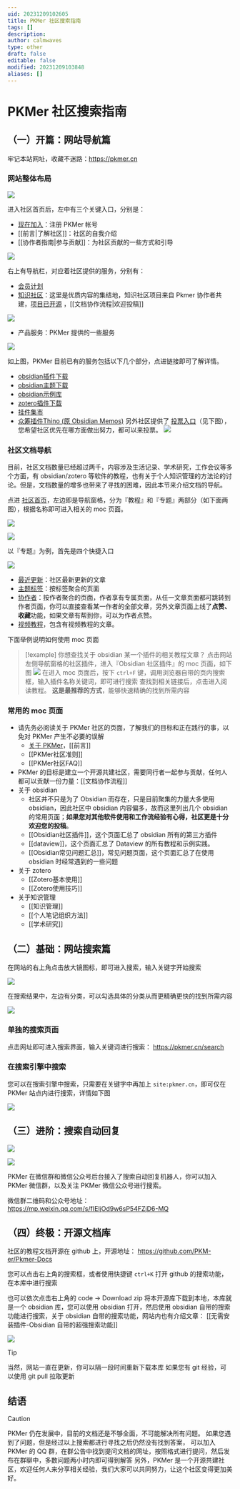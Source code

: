 ```yaml
---
uid: 20231209102605
title: PKMer 社区搜索指南
tags: []
description: 
author: calmwaves
type: other
draft: false
editable: false
modified: 20231209103848
aliases: []
---
```


# PKMer 社区搜索指南

## （一）开篇：网站导航篇

牢记本站网址，收藏不迷路：<https://pkmer.cn>

### 网站整体布局

![](https://cdn.pkmer.cn/images/cd1268e0b7872d71e42d367eac843e7f.png!pkmer)

进入社区首页后，左中有三个关键入口，分别是：

- [现在加入](https://pkmer.cn/products/price/)：注册 PKMer 帐号
- [[前言|了解社区]]：社区的自我介绍
- [[协作者指南|参与贡献]]：为社区贡献的一些方式和引导

![](https://cdn.pkmer.cn/images/d94f8bca06d472c1ed1fb2b4fa63e0cc.png!pkmer)

右上有导航栏，对应着社区提供的服务，分别有：

- [会员计划](https://pkmer.cn/products/price)
- [知识社区](https://pkmer.cn/page/)：这里是优质内容的集结地，知识社区项目来自 Pkmer 协作者共建，[项目已开源](https://github.com/PKM-er/Pkmer-Docs) ，[[文档协作流程|欢迎投稿]]

![](https://cdn.pkmer.cn/images/3874536d4a1475bc19fa370c0ff3f155.png!pkmer)

- 产品服务：PKMer 提供的一些服务

![](https://cdn.pkmer.cn/images/9b55d399cf48cc2d93788b4186b63090.png!pkmer)

如上图，PKMer 目前已有的服务包括以下几个部分，点进链接即可了解详情。

- [obsidian插件下载](https://pkmer.cn/products/plugin/pluginMarket/)
- [obsidian主题下载](https://pkmer.cn/products/theme/themeMarket/)
- [obsidian示例库](https://pkmer.cn/products/englishVault/)
- [zotero插件下载](https://pkmer.cn/products/zotero/zoteroMarket/)
- [挂件集市](https://pkmer.cn/products/widget/widgetMarket/)
- [众筹插件Thino (原 Obsidian Memos)](https://pkmer.cn/products/productDetails/)
另外社区提供了 [投票入口](https://pkmer.cn/products/poll/)（见下图），您希望社区优先在哪方面做出努力，都可以来投票。
![](https://cdn.pkmer.cn/images/432b47df6665eaf492746da6061a5ff5.png!pkmer)

### 社区文档导航

目前，社区文档数量已经超过两千，内容涉及生活记录、学术研究，工作会议等多个方面，有 obsidian/zotero 等软件的教程，也有关于个人知识管理的方法论的讨论。但是，文档数量的增多也带来了寻找的困难，因此本节来介绍文档的导航。

点进 [社区首页](https://pkmer.cn/page/)，左边即是导航窗格，分为『教程』和『专题』两部分（如下面两图），根据名称即可进入相关的 moc 页面。

![](https://cdn.pkmer.cn/images/39754546bb885c498a7b8b86f4cd8c14.png!pkmer)

![](https://cdn.pkmer.cn/images/ee4a43c675a0bf752b3b09a3cad21546.png!pkmer)

以『专题』为例，首先是四个快捷入口

![](https://cdn.pkmer.cn/images/492a5f7d9b086d975b5d36a94116e894.png!pkmer)

- [最近更新](https://pkmer.cn/page/1/)：社区最新更新的文章
- [主题标签](https://pkmer.cn/page/tags/)：按标签聚合的页面
- [协作者](https://pkmer.cn/page/authors/)：按作者聚合的页面，作者享有专属页面，从任一文章页面都可跳转到作者页面，你可以直接查看某一作者的全部文章，另外文章页面上线了**点赞、收藏**功能，如果文章有帮到你，可以为作者点赞。
- [视频教程](https://pkmer.cn/page/video/1/)，包含有视频教程的文章。

下面举例说明如何使用 moc 页面

> [!example] 你想查找关于 obsidian 某一个插件的相关教程文章？
> 点击网站左侧导航窗格的社区插件，进入『Obsidian 社区插件』的 moc 页面，如下图
> ![](https://cdn.pkmer.cn/images/bfab5be75773a2601bf588e4975a2975.png!pkmer)
> 在进入 moc 页面后，按下 `ctrl+F` 键，调用浏览器自带的页内搜索框，输入插件名称关键词，即可进行搜索
> 查找到相关链接后，点击进入阅读教程。
> **这是最推荐的方式**，能够快速精确的找到所需内容

### 常用的 moc 页面

- 请先务必阅读关于 PKMer 社区的页面，了解我们的目标和正在践行的事，以免对 PKMer 产生不必要的误解
	- [关于 PKMer](https://pkmer.cn/about)，[[前言]]
	- [[PKMer社区准则]]
	- [[PKMer社区FAQ]]
- PKMer 的目标是建立一个开源共建社区，需要同行者一起参与贡献，任何人都可以贡献一份力量：[[文档协作流程]]
- 关于 obsidian
	- 社区并不只是为了 Obsidian 而存在，只是目前聚集的力量大多使用 obsidian，因此社区中 obsidian 内容偏多，故而这里列出几个 obsidian 的常用页面；**如果您对其他软件使用和工作流经验有心得，社区更是十分欢迎您的投稿**。
	- [[Obsidian社区插件]]，这个页面汇总了 obsidian 所有的第三方插件
	- [[dataview]]，这个页面汇总了 Dataview 的所有教程和示例实践。
	- [[Obsidian常见问题汇总]]，常见问题页面，这个页面汇总了在使用 obsidian 时经常遇到的一些问题
- 关于 zotero
	- [[Zotero基本使用]]
	- [[Zotero使用技巧]]
- 关于知识管理
	- [[知识管理]]
	- [[个人笔记组织方法]]
	- [[学术研究]]

## （二）基础：网站搜索篇

在网站的右上角点击放大镜图标，即可进入搜索，输入关键字开始搜索

![](https://cdn.pkmer.cn/images/2288d359a4198feb7f0c23fbf0739b15.png!pkmer)

在搜索结果中，左边有分类，可以勾选具体的分类从而更精确更快的找到所需内容

![](https://cdn.pkmer.cn/images/0050f8ba40e50361e153d4d02482087f.png!pkmer)

### 单独的搜索页面

点击网址即可进入搜索界面，输入关键词进行搜索： <https://pkmer.cn/search>

### 在搜索引擎中搜索

您可以在搜索引擎中搜索，只需要在关键字中再加上 `site:pkmer.cn`，即可仅在 PKMer 站点内进行搜索，详情如下图

![](https://cdn.pkmer.cn/images/a0056d6764e32a40e151efe24a94f28c.png!pkmer)

## （三）进阶：搜索自动回复

![](https://cdn.pkmer.cn/images/7f62946e00ad8189505d23ea360917fe.png!pkmer)

![](https://cdn.pkmer.cn/images/cc02e83ab3b896beed25a4eb8778cd44.jpg!pkmer)

PKMer 在微信群和微信公众号后台接入了搜索自动回复机器人，你可以加入 PKMer 微信群，以及关注 PKMer 微信公众号进行搜索。

微信群二维码和公众号地址： <https://mp.weixin.qq.com/s/fIEljOd9w6sP54FZjD6-MQ>

## （四）终极：开源文档库

社区的教程文档开源在 github 上，开源地址： <https://github.com/PKM-er/Pkmer-Docs>

您可以点击右上角的搜索框，或者使用快捷键 `ctrl+K` 打开 github 的搜索功能，在本库中进行搜索

也可以依次点击右上角的 code → Download zip 将本开源库下载到本地，本库就是一个 obsidian 库，您可以使用 obsidian 打开，然后使用 obsidian 自带的搜索功能进行搜索，关于 obsidian 自带的搜索功能，网站内也有介绍文章： [[无需安装插件-Obsidian 自带的超强搜索功能]]

![](https://cdn.pkmer.cn/images/631b560949c34c89e98f83b9d5fd5ba6.png!pkmer)

> [!tip]
> 当然，网站一直在更新，你可以隔一段时间重新下载本库
> 如果您有 git 经验，可以使用 git pull 拉取更新

## 结语

> [!caution]
> PKMer 仍在发展中，目前的文档还是不够全面，不可能解决所有问题。
> 如果您遇到了问题，但是经过以上搜索都进行寻找之后仍然没有找到答案，
> 可以加入 PKMer 的 QQ 群，在群公告中找到提问文档的网址，按照格式进行提问，然后发布在群聊中，多数问题两小时内即可得到解答
> 另外，PKMer 是一个开源共建社区，欢迎任何人来分享相关经验，我们大家可以共同努力，让这个社区变得更加美好。
